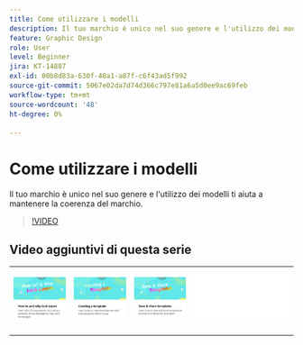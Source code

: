 ```yaml
---
title: Come utilizzare i modelli
description: Il tuo marchio è unico nel suo genere e l'utilizzo dei modelli ti aiuta a mantenere il marchio aggiornato
feature: Graphic Design
role: User
level: Beginner
jira: KT-14887
exl-id: 00b8d83a-630f-48a1-a87f-c6f43ad5f992
source-git-commit: 5067e02da7d74d366c797e81a6a5d0ee9ac69feb
workflow-type: tm+mt
source-wordcount: '48'
ht-degree: 0%

---
```


# Come utilizzare i modelli

Il tuo marchio è unico nel suo genere e l&#39;utilizzo dei modelli ti aiuta a mantenere la coerenza del marchio.

>[!VIDEO](https://video.tv.adobe.com/v/3427099?quality=12&learn=on&hidetitle=true)

## Video aggiuntivi di questa serie

<table style="table-layout:fixed">
<tr>
    <td>
            <a href="lock-layers.md">
                <img alt="Come e perché bloccare i livelli" src="assets/lock-layers.png" />
            </a>
    </td>
    <td>
         <a href="create-templates.md">
            <img alt="Creazione di un modello" src="assets/create-template.png" />
         </a>
    </td>
    <td>
            <a href="share-templates.md">
                <img alt="Salva e condividi modelli" src="assets/share-templates.png" />
            </a>
    </td>
    <td>
      <img alt="Spaziatore" src="../assets/Whitespacer.png" />
      <div>
      <br>
    </td>
</tr>
</table>
